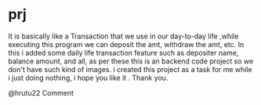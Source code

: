 # prj
It is basically like a Transaction that we use in our day-to-day life ,while executing this program we can deposit the amt, withdraw the amt, etc.
In this i added some daily life transaction feature such as depositer name, balance amount, and all, as per these this is an backend code project so we don't have such kind of images. i created this project as a task for me while i just doing nothing, i hope you like it .
Thank you.

@hrutu22
Comment
